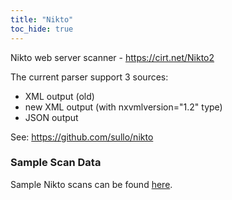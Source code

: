 ```yaml
---
title: "Nikto"
toc_hide: true
---
```

Nikto web server scanner - https://cirt.net/Nikto2

The current parser support 3 sources:
 - XML output (old)
 - new XML output (with nxvmlversion=\"1.2\" type)
 - JSON output

See: https://github.com/sullo/nikto

### Sample Scan Data
Sample Nikto scans can be found [here](https://github.com/DefectDojo/django-DefectDojo/tree/master/unittests/scans/nikto).
